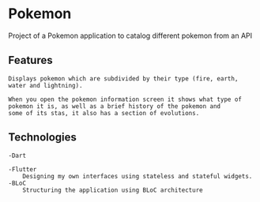 # Pokemon 

Project of a Pokemon application to catalog different pokemon from an API

## Features 
    
    Displays pokemon which are subdivided by their type (fire, earth, water and lightning).
    
    When you open the pokemon information screen it shows what type of pokemon it is, as well as a brief history of the pokemon and       some of its stas, it also has a section of evolutions. 

## Technologies

    -Dart
  
    -Flutter 
        Designing my own interfaces using stateless and stateful widgets.
    -BLoC
        Structuring the application using BLoC architecture
